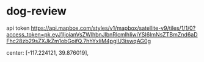 # dog-review

api token https://api.mapbox.com/styles/v1/mapbox/satellite-v9/tiles/1/1/0?access_token=pk.eyJ1IjoianVsZWlhbnJlbnRlcmlhIiwiYSI6ImNsZTBmZnd6aDFhc28zb29sZXJkZm1obGoifQ.7hhYxIiM4pgIU3iswqAG0g


center: [-117.224121, 39.876019], 